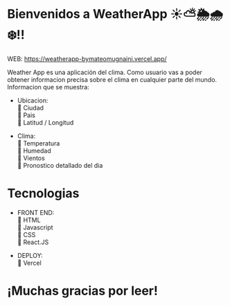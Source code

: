 # Bienvenidos a WeatherApp ☀️⛅🌦️🌧️❄️!!

WEB: https://weatherapp-bymateomugnaini.vercel.app/

Weather App es una aplicación del clima.
Como usuario vas a poder obtener informacion precisa sobre el clima en cualquier parte del mundo. 
Informacion que se muestra:

- Ubicacion:  <br>
  📌 Ciudad <br>
  📌 Pais <br>
  📌 Latitud / Longitud <br>

- Clima: <br>
  📌 Temperatura <br>
  📌 Humedad <br>
  📌 Vientos <br>
  📌 Pronostico detallado del dia <br>


# Tecnologias

- FRONT END: <br>
  📌 HTML <br>
  📌 Javascript <br>
  📌 CSS <br>
  📌 React.JS <br>

- DEPLOY: <br>
  📌 Vercel

# ¡Muchas gracias por leer!
